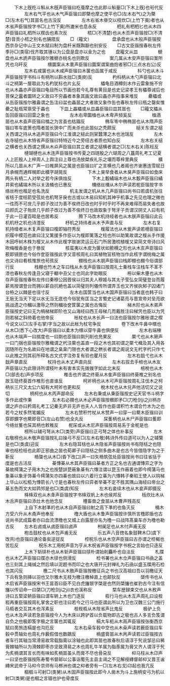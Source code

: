<!-- { "loadSidebar": true } -->
　　下木上旣杚斗斛从木旣声臣锴曰杚戞摩之也此即斗斛量□(下木上旣)也茍代反
　　
　　左木右气平也从木气声臣锴曰即槩也摩之使平也□(左木右气)之为槩□(左木右气)其噐名也古没反
　　
　　左木右省木叄交以枝炊□(上竹下奥)者也从木省声臣锴按字书□(上竹下奥)所漉米也息永反
　　
　　柶礼有柶柶匕也从木四声臣锴曰礼柶所以楔齿也素次反
　　
　　桮□(不清楚)也从木否声臣锴按□(不清楚)音贡小桮之别名也脯隈反
　　□（籕文）
　　
　　盘承盘也从木般声臣锴按西京杂记中山王文木赋曰制为盘杆米既踟蹰也别安反
　　□古文臣锴按春秋左传季孙□(类宿)伐齐取其锺以为公盘是盘亦以金为之也
　　盘籕文从皿
　　
　　榹盘也从木虒声臣锴按尔雅榹亦桃名也则欺反
　　
　　案几属从木安声臣锴曰案所凭也乌旰反
　　
　　檈圜案从木睘声臣锴曰圜案谓案曲抱者邪□(三点水右公)反
　　
　　左木右咸箧也从木咸声臣锴曰木箧也函属于咸反
　　
　　枓勺也从木斗声臣锴按字书枓斗有柄所以斟水拙□(类庾)反
　　
　　杓枓柄从木勺声臣锴曰北斗之柄第一屋取此为名杓犹标也片幺反
　　
　　櫑龟目酒樽刻木作云雷象施不穷也从木畾亦声臣锴曰龟目所以节画也若今礼尊有黄目是也史记梁孝王有櫑尊诫后也菩保之靁者圜转之义故曰不穷畾者本象其画文故曰畾亦声指事来堆反
　　罍櫑或从缶臣锴按尔雅盎谓之缶注曰盆也畾噐之大者故又象作缶也春秋左传曰瓶之罄矣惟罍之耻瓶常禀受于畾也
　　下皿上畾櫑或从皿畾臣锴曰皿其噐也
　　□籕文櫑从缶回臣锴曰回雷之象也
　　
　　左木右卑圜榼也从木卑声频奚反
　　
　　榼酒噐也从木盇声臣锴曰榼之为言盇也枯蹋反
　　
　　椭车笭中椭椭噐也从木隋声臣锴曰笭车底箦也隋者噐长狭中广而未杀也此噐似之秃颇反
　　
　　槌关东谓之槌关西谓之持从木追声臣锴曰今江淮谓之槌此则架蠺薄之木也池瑞反
　　
　　左木右寺槌也从木特省声臣锴曰特特近今之旁纽古者质也知白反
　　
　　左木右关槌之横者也关西谓之撰从木灷声臣锴曰其立者谓之槌横者谓之□(左木右关)陈枉反
　　
　　槤瑚槤也从木连声臣锴按书传夏之四琏殷之六瑚周之八簋周礼考工记夏人上匠殷人上梓周人上舆注曰上尊也汤放桀疾礼乐之壊而尊梓里典反
　　
　　櫎所以几噐从木广声一曰帷屏风之属是也臣锴曰圹之言横也几者阁也齐谢惠连雪赋日月承幌而通辉幌即此櫎字胡晃反
　　
　　下木上狊举食者从木狊声臣锴曰如食床两头有柄二人对举之若今床俱烛反
　　
　　下木上毄繘端木也从木毄声臣锴曰繘井索也繘端木所以关汲桶也已惠反
　　
　　檷络丝檷从木尔声读若柅臣锴按字书络丝柎也楷足也名洗反
　　
　　机主发谓之机从木几声臣锴曰尚书曰若虞机张往省栝于度栝箭受弦处也机弩牙戾也古或以木易曰知机其神乎机事之先见也理之微也一徃而不可庻几乎颜子改过为善不俟终日改也时乎时乎时不再来难得而易失者也故曰颜氏之子殆庻几乎颜子改过为善不俟终日也故取象于弩牙子贡谓汉阴丈人曰有机于此一日灌百畦是也居希反
　　
　　腾下马改木机持经者也从木朕声臣锴曰此云机机杼之机也诗澄反
　　
　　杼机之持纬者从木予声直与反
　　
　　左木右复机持缯者从木复声臣锴曰椱即轴符秀反
　　
　　楥履法也从木爰声读若檍臣锴曰织履中模范也故曰注又篱援多作臣以为楥即篱落之柱也所以助篱故谓之楥从手作援木因呼树木株为楥又从木作此楥字故谢灵运云石门所居激梳植楥又梁简文帝诗曰风吹梅楥香是也于劵反
　　
　　核蛮夷以木皮为箧状如籨樽之形也从木亥声臣锴曰籨即镜匣也今俗作奁臣锴按此字又音核周礼曰其植物冝核物当作此核字谓桃梅之属也又诗曰肴核惟旅也茍孩反
　　
　　棚栈也从木朋声臣锴曰栈即棚也棚今俗谓部行反
　　
　　栈棚也竹木之车曰栈从木戋声臣锴曰按周礼士乗栈车注栈车不革不漆也春秋左传逢丑父寝于轏中丑父士也同此字助眼反
　　
　　栫以柴木壅也从木存声臣锴按春秋左传曰秦穆公因晋侯以归其夫人穆姬与其太子莹弘女简璧登台而履薪焉按谓登台而拥以薪自抗絶也盖以简璧则列僊传所谓弄玉也又齐侯执邾子囚诸门台栫之以棘是也徂寸反
　　
　　左木右国筐当也从木国声臣锴曰当者底也韩子曰王巵无当天下足以水无当无底也今俗犹有匡当之言蜀史记诸葛亮与晋宣帝对垒亮欲挑战遗之巾槶以激辱之然则槶妆奁筐箧之属也古悔反
　　
　　梯木阶也从木弟声臣锴按史记曰无为楇梯梯即阶也又山海经曰西王母梯几而戴胜注曰梯凭也臣以为凭则若梯之斜倚着也他帝反
　　
　　枨杖也从木长声一曰法也臣锴按尔雅枨谓之楔今说文以□(左手右掌)字当之故以此枨为杖宅争反
　　
　　卷下改木牛鼻中檈也从木□(悉下心改大)声臣锴曰以柔木为檈以穿牛鼻也俱便反
　　
　　左木右端棰也从木端声一曰揣度也一曰剟也臣锴曰剟刋削也兠果反
　　
　　橜弋也从木厥声一曰门捆也臣锴按尔雅樴谓之杙注橜也盖直一段之木也其初谓之橜弋樴及其入用各因随所在为名故曰在地谓之臬臬门限也大者谓之栱长者谓之阁说文无杙字杙只作弋以此推之则其前所释名古文式字注弥复有验也瞿月反
　　
　　左木右戠弋也从木戠声章直反
　　
　　杖持也从木丈声直向反
　　
　　左木右拔去手棓也从木友声臣锴以为此限诗所谓枝叶未有害本实先拨拨字如此北末反
　　
　　棓梲也从木□(部去右)声歩项反
　　
　　椎击也齐谓之终葵从木隹声臣锴曰终葵椎之别名也故玉珽终葵首作椎形也直谁反
　　
　　柯斧柄也从木可声臣锴按周礼注伐木之柯柄长三尺又太公六韬有大柯斧也更和反
　　
　　梲木杖也从木兑声他活切又之说切
　　
　　柄柯也从木丙声鄙命反
　　左木右秉或从秉臣锴按史记天官书斗柄字多作此或作秉
　　
　　左木右必攅也从木必声臣锴按櫕即矛□(刀枪剑ji之ji)柄亦谓之庐亦曰矜周礼考工记秦无庐非无庐也夫人人皆作也臣谓积竹木谓合竹木为之也若今之杖多然笔媚反
　　
　　左木右赞积竹杖从木赞声一曰穿一曰藂木臣锴曰训穿即鑚字也藂即音□(左山右赞)也全丸反
　　
　　杘蒦柄也从木尸声臣锴曰蒦即今络丝篗也杘其柄也敕稚反
　　柅杘或从木尼声臣锴按周易系于金柅是也
　　
　　榜所以辅弓弩从木□(类旁)声臣锴曰正弓弩之体也补事反
　　
　　左木右敬榜也从木敬声臣锴按礼曰操弓不反□(左木右敬)韩诗外传曰道可以为人之辅檠是也□(类虞)迎反
　　
　　左木右隐耳栝也从木隐省声臣锴按尚书有隠栝之也隠审也栝检栝也此即正邪曲之噐也荀卿子曰隠栝之侧多曲木是也古今皆借隐字为之于靳反
　　
　　桰櫽也从木□(昏下改口)声一曰矢桰筑弦处臣锴按尚书曰往省括于度是也古活反
　　
　　棊慱棊从木其声臣锴曰棊者方正之名也古通谓慱弈之字为棊故樗蒲之子用木为之也按楚辝菎蔽象棊有六慱注谓以菎玉作蔽着也即今樗蒲马也象棊以象牙饰棊今樗蒲矢亦四棊也故曰以六着行立棊为六慱韩子秦昭王使人以钩梯上华山以松栢为慱箭长八寸是也春秋左传曰弈者举棊不定不胜其隅山海经曰帝台之棊五色而文大如鹑邜是也□(类虞)知反
　　
　　左木右妾续木也从木妾声即摄反
　　
　　栙栙双也从木夅声臣锴按字书栙双帆上木也侯邦反
　　
　　栝炊灶木从木舌声臣锴曰添灶木也他念反
　　
　　槽畜兽之食噐从木曹声残高反
　　
　　上自下木射凖的也从木自声臣锴曰射之高下凖的也鱼灭反
　　
　　桶木方受六升从木甬声他奉反
　　
　　橹大盾也从木鲁声臣锴按许慎所言橹即盾也古说尚书武成篇者亦曰血流漂橹也又城上白露屋亦名为橹一曰战阵髙巢车亦为橹也勒古反
　　左木右卤或从卤臣锴曰卤声
　　
　　柎阑足也从木付声甫无反
　　
　　枹击鼓杖也从木包声甫无反
　　
　　乐五声八音揔名象鼓鞞木□(虞下改共)也臣锴曰通论备矣逆捉反
　　
　　椌柷乐也从木空声臣锴曰古亦谓之椌楬也苦尨反
　　
　　柷乐木工用柷声音为亨从木柷省声臣锴按字书柷之言始也只逐反
　　
　　上木下斩牍朴也从木斩声臣锴曰牍朴谓始削麤朴也自淡反
　　
　　札牒也从木乙声臣锴曰牒亦木牍也侧滑反
　　
　　检书署也从木佥声臣锴曰书凾之盖也三刻其上绳缄之然后填以泥题书而印之也大唐开元封禅礼为石凾以盛玉牒用石检也其闪反
　　
　　檄二尺书从木敫声臣锴按檄征兵之书也汉高祖曰吾以羽檄征天下兵有急则挿以羽也又尔雅木无枝为檄注檄棹直上也颠狄反
　　
　　棨传书也从木启省声臣锴按宋书王昙首曰臣不见白虎旛银字棨是也然则棨旛也崔豹古今注有信旛以传诏命一曰棨□(刀枪剑ji之ji)衣也溪称反
　　
　　楘车歴録束交也从木敄声诗曰五楘梁辀臣锴曰谓车辀上木也门逐反
　　
　　枑行马也从木互声周礼曰设梐枑再重臣锴按周礼掌舍之职也注曰若今之行马也臣谓此所以为卫也汉魏三公门施行马枑者交互其木也浑素反
　　
　　梐梐枑从木陛省声比鬼反
　　
　　极驴上负也从木及声读若急臣锴按今人为木床以跨驴首以负载物即古之极也古人多言负笈谓自负之也极即笈字极之言箧也其辄反
　　
　　槅大车枙从木鬲声臣锴按张衡西京赋曰啇旅连槅是也沟厄反
　　
　　左木右喿车毂中空也从木喿声读若薮臣锴曰车毂中贯轴处也周礼作薮假借也数鶵反
　　
　　楇盛膏噐从木呙声读若过臣锴按古者车行其轴当常滑易故常载脂膏以涂轴也此即其噐也故春秋后语淳于髠说邹忌曰豨膏棘轴所以为滑棘即枣亦坚致滑易之木也周礼牛羊属为脂豕属为膏又齐人谓淳于髠为炙楇谓其言长而有味如炙楇噐虽乆而膏不尽也骨朶反
　　
　　枊马柱从木卬声一曰坚也臣锴按陈寿蜀书督邮以公事诣蜀先主县主谒之不见解绶縳督邮枊又晋王谧縳宋武帝于马枊今京师有马桞洲也谓之枊者旁有一□(左木右戈)卬起也我亢反
　　
　　棝棝斗可射□(类舅)从木固声臣锴按此即今人凿木为斗上施柄安弓为机以射□(类舅)是也棝之言锢也护也骨度反
　　
